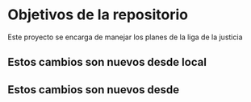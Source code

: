 # Objetivos de la repositorio

Este proyecto se encarga de manejar los planes de la liga de la justicia

## Estos cambios son nuevos desde local
## Estos cambios son nuevos desde 

